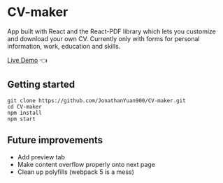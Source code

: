 # CV-maker

App built with React and the React-PDF library which lets you customize and download your own CV. Currently only with forms for personal information, work, education and skills.

[Live Demo](https://jonathanyuan900.github.io/CV-maker/) :point_left:

## Getting started

```
git clone https://github.com/JonathanYuan900/CV-maker.git
cd CV-maker
npm install
npm start
```

## Future improvements

-   Add preview tab
-   Make content overflow properly onto next page
-   Clean up polyfills (webpack 5 is a mess)
